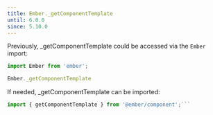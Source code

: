 ```yaml
---
title: Ember._getComponentTemplate
until: 6.0.0
since: 5.10.0
---
```



Previously, _getComponentTemplate could be accessed via the `Ember` import:
```js
import Ember from 'ember';

Ember._getComponentTemplate
```

 If needed, _getComponentTemplate can be imported:
```js
import { getComponentTemplate } from '@ember/component';```
